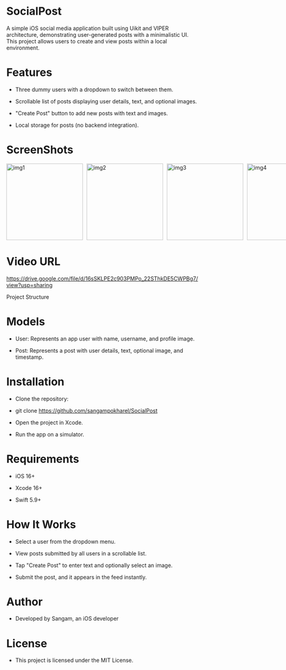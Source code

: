 # SocialPost

A simple iOS social media application built using Uikit and VIPER architecture, demonstrating user-generated posts with a minimalistic UI. This project allows users to create and view posts within a local environment.

# Features

- Three dummy users with a dropdown to switch between them.

- Scrollable list of posts displaying user details, text, and optional images.

- "Create Post" button to add new posts with text and images.

- Local storage for posts (no backend integration).

# ScreenShots

<div style="display: flex; gap: 10px;">
    <img src="https://github.com/user-attachments/assets/5bcd2f7e-f8cd-4301-8f11-5b66fa0f1e99" alt="img1" width="200" />
    <img src="https://github.com/user-attachments/assets/93c2f057-715f-4874-b547-a9d7950b1764" alt="img2" width="200" />
    <img src="https://github.com/user-attachments/assets/3f3966d6-8692-4019-bd03-72b22731398f" alt="img3" width="200" />
    <img src="https://github.com/user-attachments/assets/11ff505d-6fce-4b42-8215-a8b846497554" alt="img4" width="200" />
</div>

# Video URL

https://drive.google.com/file/d/16sSKLPE2c903PMPo_22SThkDE5CWPBg7/view?usp=sharing


Project Structure

# Models

- User: Represents an app user with name, username, and profile image.

- Post: Represents a post with user details, text, optional image, and timestamp.

# Installation

- Clone the repository:

- git clone https://github.com/sangampokharel/SocialPost

- Open the project in Xcode.

- Run the app on a simulator.

# Requirements

- iOS 16+

- Xcode 16+

- Swift 5.9+

# How It Works

- Select a user from the dropdown menu.

- View posts submitted by all users in a scrollable list.

- Tap "Create Post" to enter text and optionally select an image.

- Submit the post, and it appears in the feed instantly.


# Author

- Developed by Sangam, an iOS developer 

# License

- This project is licensed under the MIT License.
